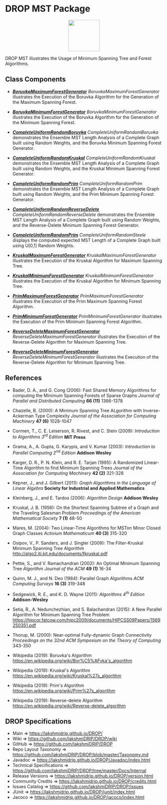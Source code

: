 # DROP MST Package

<p align="center"><img src="https://github.com/lakshmiDRIP/DROP/blob/master/DRIP_Logo.gif?raw=true" width="100"></p>

DROP MST illustrates the Usage of Minimum Spanning Tree and Forest Algorithms.


## Class Components

 * [***BoruvkaMaximumForestGenerator***](https://github.com/lakshmiDRIP/DROP/tree/master/src/main/java/org/drip/sample/mst/BoruvkaMaximumForestGenerator.java)
 <i>BoruvkaMaximumForestGenerator</i> illustrates the Execution of the Boruvka Algorithm for the Generation of the Maximum Spanning Forest.

 * [***BoruvkaMinimumForestGenerator***](https://github.com/lakshmiDRIP/DROP/tree/master/src/main/java/org/drip/sample/mst/BoruvkaMinimumForestGenerator.java)
 <i>BoruvkaMinimumForestGenerator</i> illustrates the Execution of the Boruvka Algorithm for the Generation of the Minimum Spanning Forest.

 * [***CompleteUniformRandomBoruvka***](https://github.com/lakshmiDRIP/DROP/tree/master/src/main/java/org/drip/sample/mst/CompleteUniformRandomBoruvka.java)
 <i>CompleteUniformRandomBoruvka</i> demonstrates the Ensemble MST Length Analysis of a Complete Graph built using Random Weights, and the Boruvka Minimum Spanning Forest Generator.

 * [***CompleteUniformRandomKruskal***](https://github.com/lakshmiDRIP/DROP/tree/master/src/main/java/org/drip/sample/mst/CompleteUniformRandomKruskal.java)
 <i>CompleteUniformRandomKruskal</i> demonstrates the Ensemble MST Length Analysis of a Complete Graph built using Random Weights, and the Kruskal Minimum Spanning Forest Generator.

 * [***CompleteUniformRandomPrim***](https://github.com/lakshmiDRIP/DROP/tree/master/src/main/java/org/drip/sample/mst/CompleteUniformRandomPrim.java)
 <i>CompleteUniformRandomPrim</i> demonstrates the Ensemble MST Length Analysis of a Complete Graph built using Random Weights, and the Prim Minimum Spanning Forest Generator.

 * [***CompleteUniformRandomReverseDelete***](https://github.com/lakshmiDRIP/DROP/tree/master/src/main/java/org/drip/sample/mst/CompleteUniformRandomReverseDelete.java)
 <i>CompleteUniformRandomReverseDelete</i> demonstrates the Ensemble MST Length Analysis of a Complete Graph built using Random Weights, and the Reverse-Delete Minimum Spanning Forest Generator.

 * [***CompleteUniformRandomPrim***](https://github.com/lakshmiDRIP/DROP/tree/master/src/main/java/org/drip/sample/mst/CompleteUniformRandomPrim.java)
 <i>CompleteUniformRandomSteele</i> displays the computed expected MST Length of a Complete Graph built using U[0,1] Random Weights.

 * [***KruskalMaximumForestGenerator***](https://github.com/lakshmiDRIP/DROP/tree/master/src/main/java/org/drip/sample/mst/KruskalMaximumForestGenerator.java)
 <i>KruskalMaximumForestGenerator</i> illustrates the Execution of the Kruskal Algorithm for Maximum Spanning Tree.

 * [***KruskalMinimumForestGenerator***](https://github.com/lakshmiDRIP/DROP/tree/master/src/main/java/org/drip/sample/mst/KruskalMinimumForestGenerator.java)
 <i>KruskalMinimumForestGenerator</i> illustrates the Execution of the Kruskal Algorithm for Minimum Spanning Tree.

 * [***PrimMaximumForestGenerator***](https://github.com/lakshmiDRIP/DROP/tree/master/src/main/java/org/drip/sample/mst/PrimMaximumForestGenerator.java)
 <i>PrimMaximumForestGenerator</i> illustrates the Execution of the Prim Maximum Spanning Forest Algorithm.

 * [***PrimMinimumForestGenerator***](https://github.com/lakshmiDRIP/DROP/tree/master/src/main/java/org/drip/sample/mst/PrimMinimumForestGenerator.java)
 <i>PrimMinimumForestGenerator</i> illustrates the Execution of the Prim Minimum Spanning Forest Algorithm.

 * [***ReverseDeleteMaximumForestGenerator***](https://github.com/lakshmiDRIP/DROP/tree/master/src/main/java/org/drip/sample/mst/ReverseDeleteMaximumForestGenerator.java)
 <i>ReverseDeleteMaximumForestGenerator</i> illustrates the Execution of the Reverse-Delete Algorithm for Maximum Spanning Tree.

 * [***ReverseDeleteMinimumForestGenerator***](https://github.com/lakshmiDRIP/DROP/tree/master/src/main/java/org/drip/sample/mst/ReverseDeleteMinimumForestGenerator.java)
 <i>ReverseDeleteMinimumForestGenerator</i> illustrates the Execution of the Reverse-Delete Algorithm for Minimum Spanning Tree.


## References

 * Bader, D. A., and G. Cong (2006): Fast Shared Memory Algorithms for computing the Minimum Spanning Forests of Sparse Graphs <i>Journal of Parallel and Distributed Computing</i> <b>66 (11)</b> 1366-1378

 * Chazelle, B. (2000): A Minimum Spanning Tree ALgorithm with Inverse-Ackerman Type Complexity <i> Journal of the Association for Computing Machinery</i> <b>47 (6)</b> 1028-1047

 * Cormen, T., C. E. Leiserson, R. Rivest, and C. Stein (2009): <i>Introduction to Algorithms 3<sup>rd</sup> Edition</i> <b>MIT Press</b>

 * Grama, A., A. Gupta, G. Karypis, and V. Kumar (2003): <i>Introduction to Parallel Computing 2<sup>nd</sup> Edition</i> <b>Addison Wesley</b>

 * Karger, D. R., P. N. Klein, and R. E. Tarjan (1995): A Randomized Linear-Time Algorithm to find Minimum Spanning Trees <i> Journal of the Association for Computing Machinery</i> <b>42 (2)</b> 321-328

 * Kepner, J., and J. Gilbert (2011): <i>Graph Algorithms in the Language of Linear Algebra</i> <b>Society for Industrial and Applied Mathematics</b>

 * Kleinberg, J., and E. Tardos (2006): <i>Algorithm Design</i> <b>Addison Wesley</b>

 * Kruskal, J. B. (1956): On the Shortest Spanning Subtree of a Graph and the Traveling Salesman Problem <i>Proceedings of the American Mathematical Society</i> <b>7 (1)</b> 48-50

 * Mares, M. (2004): Two Linear-Time Algorithms for MSTon Minor Closed Graph Classes <i>Activium Mathematicum</i> <b>40 (3)</b> 315-320

 * Osipov, V., P. Sanders, and J. Singler (2009): The Filter-Kruskal Minimum Spanning Tree Algorithm http://algo2.iti.kit.edu/documents/fkruskal.pdf

 * Pettie, S., and V. Ramachandran (2002): An Optimal Minimum Spanning Tree <i>Algorithm Journal of the ACM</i> <b>49 (1)</b> 16-34

 * Quinn, M. J., and N. Deo (1984): Parallel Graph Algorithms <i>ACM Computing Surveys</i> <b>16 (3)</b> 319-348

 * Sedgewick, R. E., and K. D. Wayne (2011): <i>Algorithms 4<sup>th</sup> Edition</i> <b>Addison-Wesley</b>

 * Setia, R., A. Nedunchezhian, and S. Balachandran (2015): A New Parallel Algorithm for Minimum Spanning Tree Problem https://hipcor.fatcow.com/hipc2009/documents/HIPCSS09Papers/1569250351.pdf

 * Thorup, M. (2000): Near-optimal Fully-dynamic Graph Connectivity <i>Proceedings on the 32nd ACM Symposium on the Theory of Computing</i> 343-350

 * Wikipedia (2019): Boruvka's Algorithm https://en.wikipedia.org/wiki/Bor%C5%AFvka's_algorithm

 * Wikipedia (2019): Kruskal's Algorithm https://en.wikipedia.org/wiki/Kruskal%27s_algorithm

 * Wikipedia (2019): Prim's Algorithm https://en.wikipedia.org/wiki/Prim%27s_algorithm

 * Wikipedia (2019): Reverse-delete Algorithm https://en.wikipedia.org/wiki/Reverse-delete_algorithm


## DROP Specifications

 * Main                     => https://lakshmidrip.github.io/DROP/
 * Wiki                     => https://github.com/lakshmiDRIP/DROP/wiki
 * GitHub                   => https://github.com/lakshmiDRIP/DROP
 * Repo Layout Taxonomy     => https://github.com/lakshmiDRIP/DROP/blob/master/Taxonomy.md
 * Javadoc                  => https://lakshmidrip.github.io/DROP/Javadoc/index.html
 * Technical Specifications => https://github.com/lakshmiDRIP/DROP/tree/master/Docs/Internal
 * Release Versions         => https://lakshmidrip.github.io/DROP/version.html
 * Community Credits        => https://lakshmidrip.github.io/DROP/credits.html
 * Issues Catalog           => https://github.com/lakshmiDRIP/DROP/issues
 * JUnit                    => https://lakshmidrip.github.io/DROP/junit/index.html
 * Jacoco                   => https://lakshmidrip.github.io/DROP/jacoco/index.html
